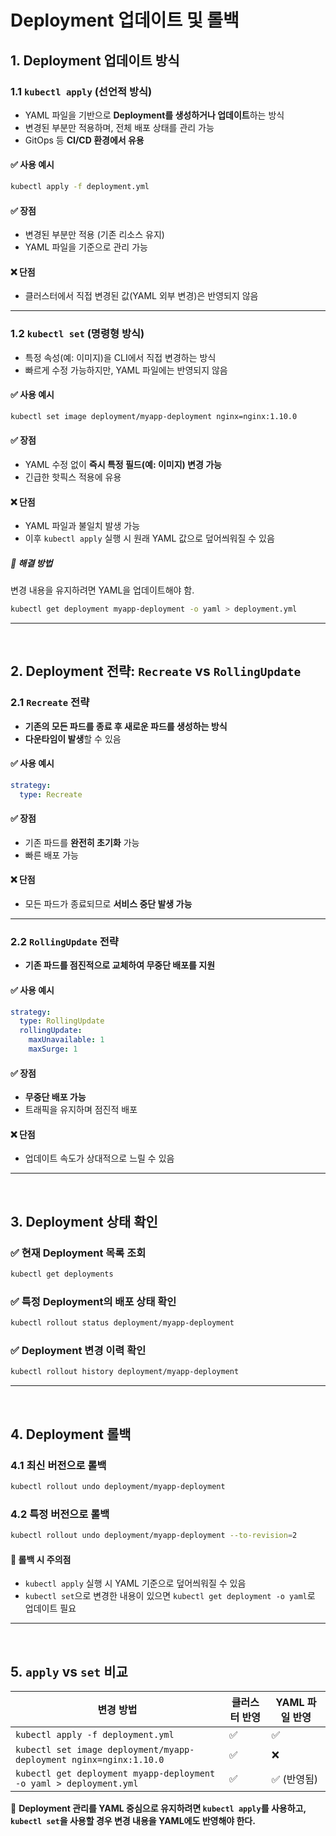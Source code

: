 # Deployment 업데이트 및 롤백

## 1. Deployment 업데이트 방식

### 1.1 `kubectl apply` (선언적 방식)
- YAML 파일을 기반으로 **Deployment를 생성하거나 업데이트**하는 방식
- 변경된 부분만 적용하며, 전체 배포 상태를 관리 가능
- GitOps 등 **CI/CD 환경에서 유용**

#### ✅ 사용 예시
```sh
kubectl apply -f deployment.yml
```

#### ✅ 장점
- 변경된 부분만 적용 (기존 리소스 유지)
- YAML 파일을 기준으로 관리 가능

#### ❌ 단점
- 클러스터에서 직접 변경된 값(YAML 외부 변경)은 반영되지 않음

---

### 1.2 `kubectl set` (명령형 방식)
- 특정 속성(예: 이미지)을 CLI에서 직접 변경하는 방식
- 빠르게 수정 가능하지만, YAML 파일에는 반영되지 않음

#### ✅ 사용 예시
```sh
kubectl set image deployment/myapp-deployment nginx=nginx:1.10.0
```

#### ✅ 장점
- YAML 수정 없이 **즉시 특정 필드(예: 이미지) 변경 가능**
- 긴급한 핫픽스 적용에 유용

#### ❌ 단점
- YAML 파일과 불일치 발생 가능
- 이후 `kubectl apply` 실행 시 원래 YAML 값으로 덮어씌워질 수 있음

##### 📌 해결 방법
변경 내용을 유지하려면 YAML을 업데이트해야 함.
```sh
kubectl get deployment myapp-deployment -o yaml > deployment.yml
```

---
<br>

## 2. Deployment 전략: `Recreate` vs `RollingUpdate`

### 2.1 `Recreate` 전략
- **기존의 모든 파드를 종료 후 새로운 파드를 생성하는 방식**
- **다운타임이 발생**할 수 있음

#### ✅ 사용 예시
```yaml
strategy:
  type: Recreate
```

#### ✅ 장점
- 기존 파드를 **완전히 초기화** 가능
- 빠른 배포 가능

#### ❌ 단점
- 모든 파드가 종료되므로 **서비스 중단 발생 가능**

---

### 2.2 `RollingUpdate` 전략
- **기존 파드를 점진적으로 교체하여 무중단 배포를 지원**

#### ✅ 사용 예시
```yaml
strategy:
  type: RollingUpdate
  rollingUpdate:
    maxUnavailable: 1
    maxSurge: 1
```

#### ✅ 장점
- **무중단 배포 가능**
- 트래픽을 유지하며 점진적 배포

#### ❌ 단점
- 업데이트 속도가 상대적으로 느릴 수 있음

---
<br>

## 3. Deployment 상태 확인

### ✅ 현재 Deployment 목록 조회
```sh
kubectl get deployments
```

### ✅ 특정 Deployment의 배포 상태 확인
```sh
kubectl rollout status deployment/myapp-deployment
```

### ✅ Deployment 변경 이력 확인
```sh
kubectl rollout history deployment/myapp-deployment
```

---
<br>

## 4. Deployment 롤백

### 4.1 최신 버전으로 롤백
```sh
kubectl rollout undo deployment/myapp-deployment
```

### 4.2 특정 버전으로 롤백
```sh
kubectl rollout undo deployment/myapp-deployment --to-revision=2
```

#### 📌 롤백 시 주의점
- `kubectl apply` 실행 시 YAML 기준으로 덮어씌워질 수 있음
- `kubectl set`으로 변경한 내용이 있으면 `kubectl get deployment -o yaml`로 업데이트 필요

---
<br>

## 5. `apply` vs `set` 비교

| 변경 방법 | 클러스터 반영 | YAML 파일 반영 |
|------------|--------------|--------------|
| `kubectl apply -f deployment.yml` | ✅ | ✅ |
| `kubectl set image deployment/myapp-deployment nginx=nginx:1.10.0` | ✅ | ❌ |
| `kubectl get deployment myapp-deployment -o yaml > deployment.yml` | ✅ | ✅ (반영됨) |

📌 **Deployment 관리를 YAML 중심으로 유지하려면 `kubectl apply`를 사용하고, `kubectl set`을 사용할 경우 변경 내용을 YAML에도 반영해야 한다.**

